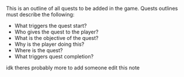 

This is an outline of all quests to be added in the game.
Quests outlines must describe the following:
- What triggers the quest start? 
- Who gives the quest to the player?
- What is the objective of the quest?
- Why is the player doing this?
- Where is the quest?
- What triggers quest completion?


idk theres probably more to add someone edit this note